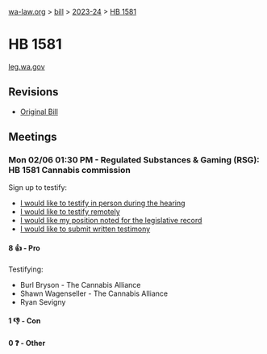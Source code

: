 [wa-law.org](/) > [bill](/bill/) > [2023-24](/bill/2023-24/) > [HB 1581](/bill/2023-24/hb/1581/)

# HB 1581
[leg.wa.gov](https://app.leg.wa.gov/billsummary?BillNumber=1581&Year=2023&Initiative=false)

## Revisions
* [Original Bill](1/)

## Meetings
### Mon 02/06 01:30 PM - Regulated Substances & Gaming (RSG): HB 1581 Cannabis commission
Sign up to testify:
* [I would like to testify in person during the hearing](https://app.leg.wa.gov/csi/Testifier/Add?chamber=House&mId=30697&aId=150912&caId=21281&tId=1)
* [I would like to testify remotely](https://app.leg.wa.gov/csi/Testifier/Add?chamber=House&mId=30697&aId=150912&caId=21281&tId=2)
* [I would like my position noted for the legislative record](https://app.leg.wa.gov/csi/Testifier/Add?chamber=House&mId=30697&aId=150912&caId=21281&tId=3)
* [I would like to submit written testimony](https://app.leg.wa.gov/csi/Testifier/Add?chamber=House&mId=30697&aId=150912&caId=21281&tId=4)

#### 8 👍 - Pro
Testifying:
* Burl Bryson - The Cannabis Alliance
* Shawn Wagenseller - The Cannabis Alliance
* Ryan Sevigny

#### 1 👎 - Con

#### 0 ❓ - Other
